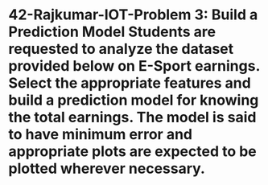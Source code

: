 # 42-Rajkumar-IOT-Problem 3: Build a Prediction Model Students are requested to analyze the dataset provided below on E-Sport earnings. Select the appropriate features and build a prediction model for knowing the total earnings. The model is said to have minimum error and appropriate plots are expected to be plotted wherever necessary.
